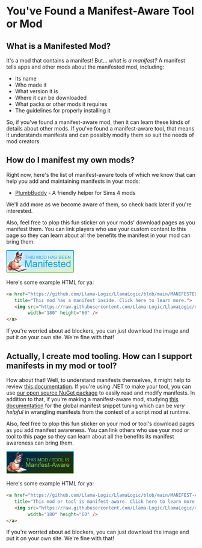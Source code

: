 # You've Found a Manifest-Aware Tool or Mod

## What is a Manifested Mod?
It's a mod that contains a manifest!
But... *what is a manifest?*
A manifest tells apps and other mods about the manifested mod, including:
* Its name
* Who made it
* What version it is
* Where it can be downloaded
* What packs or other mods it requires
* The guidelines for properly installing it

So, if you've found a manifest-aware mod, then it can learn these kinds of details about other mods.
If you've found a manifest-aware tool, that means it understands manifests and can possibly modify them so suit the needs of mod creators.

## How do I manifest my own mods?
Right now, here's the list of manifest-aware tools of which we know that can help you add and maintaining manifests in your mods:
* [PlumbBuddy](https://plumbbuddy.app) - A friendly helper for Sims 4 mods

We'll add more as we become aware of them, so check back later if you're interested.

Also, feel free to plop this fun sticker on your mods' download pages as you manifest them.
You can link players who use your custom content to this page so they can learn about all the benefits the manifest in your mod can bring them.

<img src="Manifested.png" width="180" height="60" />

Here's some example HTML for ya:
```html
<a href="https://github.com/Llama-Logic/LlamaLogic/blob/main/MANIFESTED.md"
   title="This mod has a manifest inside. Click here to learn more.">
   <img src="https://raw.githubusercontent.com/Llama-Logic/LlamaLogic/refs/heads/main/Manifested.png"
        width="180" height="60" />
</a>
```

If you're worried about ad blockers, you can just download the image and put it on your own site.
We're fine with that!

## Actually, I create mod tooling. How can I support manifests in my mod or tool?
How about that!
Well, to understand manifests themselves, it might help to review [this documentation](https://llama-logic.github.io/LlamaLogic/packages/LlamaLogic.Packages.Models.ModFileManifest.ModFileManifestModel.html).
If you're using .NET to make your tool, you can use [our open source NuGet package](https://www.nuget.org/packages/LlamaLogic.Packages) to easily read and modify manifests.
In addition to that, if you're making a manifest-aware mod, studying [this documentation](https://llama-logic.github.io/LlamaLogic/packages/LlamaLogic.Packages.Models.GlobalManifest.GlobalModsManifestModel.html) for the global manifest snippet tuning which can be *very helpful* in wrangling manifests from the context of a script mod at runtime.

Also, feel free to plop this fun sticker on your mod or tool's download pages as you add manifest awareness.
You can link others who use your mod or tool to this page so they can learn about all the benefits its manifest awareness can bring them.

<img src="Manifest-Aware.png" width="180" height="60" />

Here's some example HTML for ya:
```html
<a href="https://github.com/Llama-Logic/LlamaLogic/blob/main/MANIFEST-AWARE.md"
   title="This mod or tool is manifest-aware. Click here to learn more.">
   <img src="https://raw.githubusercontent.com/Llama-Logic/LlamaLogic/refs/heads/main/Manifest-Aware.png"
        width="180" height="60" />
</a>
```

If you're worried about ad blockers, you can just download the image and put it on your own site.
We're fine with that!
